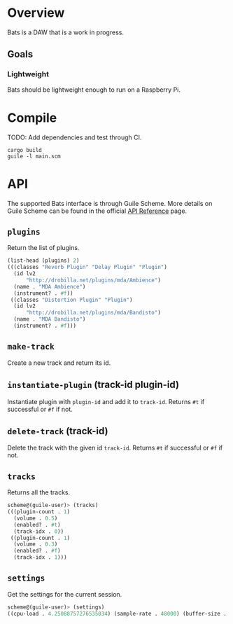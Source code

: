 # Overview

Bats is a DAW that is a work in progress.

## Goals

### Lightweight

Bats should be lightweight enough to run on a Raspberry Pi.

# Compile

TODO: Add dependencies and test through CI.

```shell
cargo build
guile -l main.scm
```

# API

The supported Bats interface is through Guile Scheme. More details
on Guile Scheme can be found in  the official [API
Reference](https://gnu.org/software/guile/manual/html_node/API-Reference.html)
page.

## `plugins`

Return the list of plugins.

```lisp
(list-head (plugins) 2)
(((classes "Reverb Plugin" "Delay Plugin" "Plugin")
  (id lv2
      "http://drobilla.net/plugins/mda/Ambience")
  (name . "MDA Ambience")
  (instrument? . #f))
 ((classes "Distortion Plugin" "Plugin")
  (id lv2
      "http://drobilla.net/plugins/mda/Bandisto")
  (name . "MDA Bandisto")
  (instrument? . #f)))
```

## `make-track`

Create a new track and return its id.

## `instantiate-plugin` (track-id plugin-id)

Instantiate plugin with `plugin-id` and add it to `track-id`. Returns
`#t` if successful or `#f` if not.

## `delete-track` (track-id)

Delete the track with the given id `track-id`. Returns `#t` if
successful or `#f` if not.

## `tracks`

Returns all the tracks.

```lisp
scheme@(guile-user)> (tracks)
(((plugin-count . 1)
  (volume . 0.5)
  (enabled? . #t)
  (track-idx . 0))
 ((plugin-count . 1)
  (volume . 0.3)
  (enabled? . #f)
  (track-idx . 1)))
```

## `settings`

Get the settings for the current session.

```lisp
scheme@(guile-user)> (settings)
((cpu-load . 4.25088757276535034) (sample-rate . 48000) (buffer-size . 1024))
```
